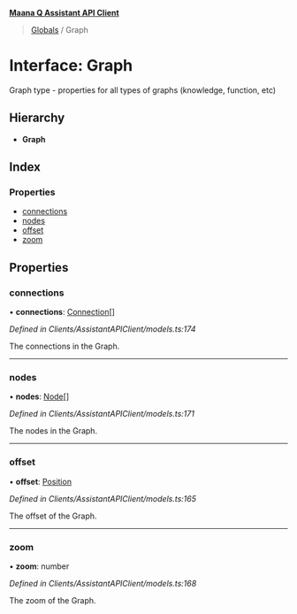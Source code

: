 **[Maana Q Assistant API Client](../README.md)**

> [Globals](../README.md) / Graph

# Interface: Graph

Graph type - properties for all types of graphs (knowledge, function, etc)

## Hierarchy

* **Graph**

## Index

### Properties

* [connections](graph.md#connections)
* [nodes](graph.md#nodes)
* [offset](graph.md#offset)
* [zoom](graph.md#zoom)

## Properties

### connections

•  **connections**: [Connection](connection.md)[]

*Defined in Clients/AssistantAPIClient/models.ts:174*

The connections in the Graph.

___

### nodes

•  **nodes**: [Node](node.md)[]

*Defined in Clients/AssistantAPIClient/models.ts:171*

The nodes in the Graph.

___

### offset

•  **offset**: [Position](position.md)

*Defined in Clients/AssistantAPIClient/models.ts:165*

The offset of the Graph.

___

### zoom

•  **zoom**: number

*Defined in Clients/AssistantAPIClient/models.ts:168*

The zoom of the Graph.
